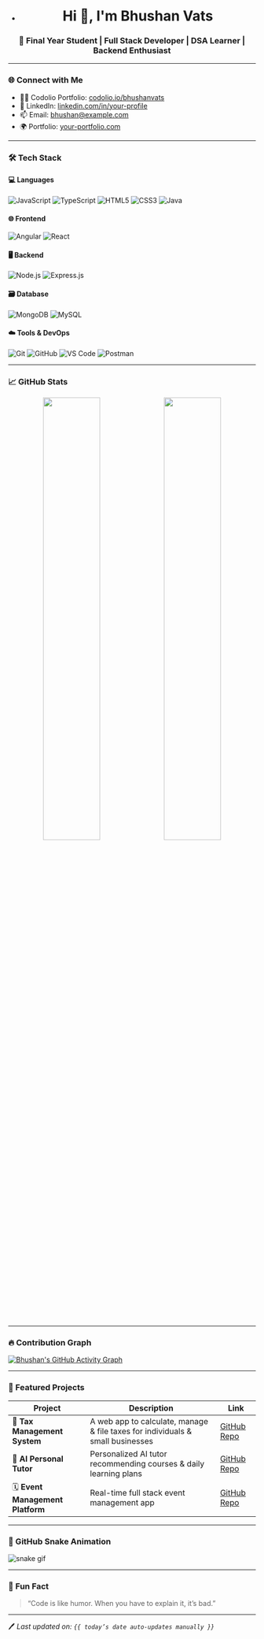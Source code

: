 
- <h1 align="center">Hi 👋, I'm Bhushan Vats</h1>
<h3 align="center">🚀 Final Year Student | Full Stack Developer | DSA Learner | Backend Enthusiast</h3>

---

### 🌐 Connect with Me

- 🧑‍💻 Codolio Portfolio: [codolio.io/bhushanvats](https://codolio.io/bhushanvats)
- 💼 LinkedIn: [linkedin.com/in/your-profile](https://www.linkedin.com/in/your-profile)
- 📫 Email: bhushan@example.com  
- 🌍 Portfolio: [your-portfolio.com](https://your-portfolio.com)

---

### 🛠️ Tech Stack

#### 💻 Languages
![JavaScript](https://img.shields.io/badge/-JavaScript-black?style=flat-square&logo=javascript)
![TypeScript](https://img.shields.io/badge/-TypeScript-black?style=flat-square&logo=typescript)
![HTML5](https://img.shields.io/badge/-HTML5-black?style=flat-square&logo=html5)
![CSS3](https://img.shields.io/badge/-CSS3-black?style=flat-square&logo=css3)
![Java](https://img.shields.io/badge/-Java-black?style=flat-square&logo=java)

#### 🌐 Frontend
![Angular](https://img.shields.io/badge/-Angular-black?style=flat-square&logo=angular)
![React](https://img.shields.io/badge/-React-black?style=flat-square&logo=react)

#### 🖥️ Backend
![Node.js](https://img.shields.io/badge/-Node.js-black?style=flat-square&logo=node.js)
![Express.js](https://img.shields.io/badge/-Express.js-black?style=flat-square&logo=express)

#### 🗃️ Database
![MongoDB](https://img.shields.io/badge/-MongoDB-black?style=flat-square&logo=mongodb)
![MySQL](https://img.shields.io/badge/-MySQL-black?style=flat-square&logo=mysql)

#### ☁️ Tools & DevOps
![Git](https://img.shields.io/badge/-Git-black?style=flat-square&logo=git)
![GitHub](https://img.shields.io/badge/-GitHub-black?style=flat-square&logo=github)
![VS Code](https://img.shields.io/badge/-VS%20Code-black?style=flat-square&logo=visual-studio-code)
![Postman](https://img.shields.io/badge/-Postman-black?style=flat-square&logo=postman)

---

### 📈 GitHub Stats

<p align="center">
  <img src="https://github-readme-stats.vercel.app/api?username=bhushanvats&show_icons=true&theme=radical" width="48%" />
  <img src="https://github-readme-streak-stats.herokuapp.com?user=bhushanvats&theme=radical&date_format=M%20j%5B%2C%20Y%5D" width="48%" />
</p>

---

### 🔥 Contribution Graph
[![Bhushan's GitHub Activity Graph](https://github-readme-activity-graph.cyclic.app/graph?username=bhushanvats&theme=dracula)](https://github.com/bhushanvats)

---

### 💼 Featured Projects

| Project | Description | Link |
|--------|-------------|------|
| 🧾 **Tax Management System** | A web app to calculate, manage & file taxes for individuals & small businesses | [GitHub Repo](https://github.com/yourrepo) |
| 🤖 **AI Personal Tutor** | Personalized AI tutor recommending courses & daily learning plans | [GitHub Repo](https://github.com/yourrepo) |
| 🗓️ **Event Management Platform** | Real-time full stack event management app | [GitHub Repo](https://github.com/yourrepo) |

---

### 🐍 GitHub Snake Animation
![snake gif](https://github.com/bhushanvats/bhushanvats/blob/output/github-contribution-grid-snake.svg)

---

### 📍 Fun Fact

> “Code is like humor. When you have to explain it, it’s bad.”

---

🖊️ _Last updated on: `{{ today’s date auto-updates manually }}`_


